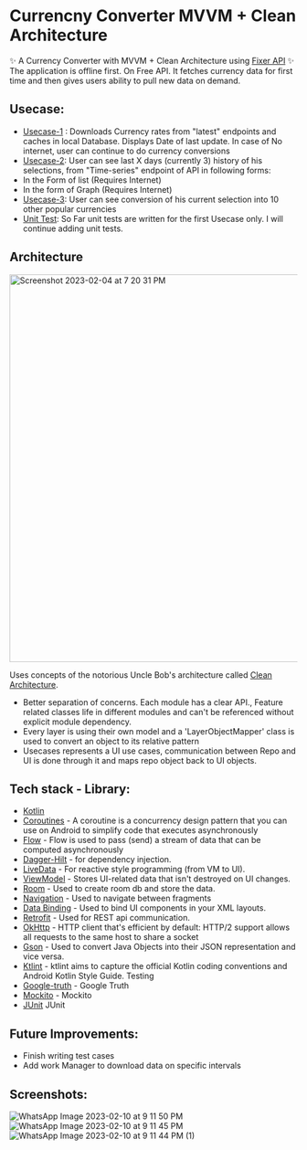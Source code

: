 # Currencny Converter MVVM + Clean Architecture 

✨ A Currency Converter with MVVM + Clean Architecture using [Fixer API](https://fixer.io/) ✨
The application is offline first. On Free API. It fetches currency data for first time and then gives users ability to pull new data on demand.


## Usecase:
- [Usecase-1]() : Downloads Currency rates from "latest" endpoints and caches in local Database. Displays Date of last update. In case of No internet, user can continue to do currency conversions
- [Usecase-2](): User can see last X days (currently 3) history of his selections, from "Time-series" endpoint of API in following forms: 
 - In the Form of list (Requires Internet)
 - In the form of Graph (Requires Internet)
- [Usecase-3](): User can see conversion of his current selection into 10 other popular currencies
- [Unit Test](): So Far unit tests are written for the first Usecase only. I will continue adding unit tests. 

## Architecture

<img width="679" alt="Screenshot 2023-02-04 at 7 20 31 PM" src="https://user-images.githubusercontent.com/5016570/216902862-c60eeb23-8088-40ed-acc6-c74504717d83.png">

Uses concepts of the notorious Uncle Bob's architecture called [Clean Architecture](https://blog.cleancoder.com/uncle-bob/2012/08/13/the-clean-architecture.html).</br>
* Better separation of concerns. Each module has a clear API., Feature related classes life in different modules and can't be referenced without explicit module dependency.
* Every layer is using their own model and a 'LayerObjectMapper' class is used to convert an object to its relative pattern 
* Usecases represents a UI use cases, communication between Repo and UI is done through it and maps repo object back to UI objects. 


## Tech stack - Library:
- [Kotlin](https://kotlinlang.org/)
- [Coroutines](https://github.com/Kotlin/kotlinx.coroutines) - A coroutine is a concurrency design pattern that you can use on Android to simplify code that executes asynchronously
- [Flow](https://kotlin.github.io/kotlinx.coroutines/kotlinx-coroutines-core/kotlinx.coroutines.flow/) - Flow is used to pass (send) a stream of data that can be computed asynchronously
- [Dagger-Hilt](https://developer.android.com/training/dependency-injection/hilt-android) - for dependency injection.
 - [LiveData](https://developer.android.com/topic/libraries/architecture/livedata) - For reactive style programming (from VM to UI). 
  - [ViewModel](https://developer.android.com/topic/libraries/architecture/viewmodel) - Stores UI-related data that isn't destroyed on UI changes. 
  - [Room](https://developer.android.com/topic/libraries/architecture/room) - Used to create room db and store the data.
  - [Navigation](https://developer.android.com/guide/navigation/navigation-getting-started) - Used to navigate between fragments
  - [Data Binding](https://developer.android.com/topic/libraries/data-binding) - Used to bind UI components in your XML layouts.
- [Retrofit](https://github.com/square/retrofit) - Used for REST api communication.
- [OkHttp](http://square.github.io/okhttp/) - HTTP client that's efficient by default: HTTP/2 support allows all requests to the same host to share a socket
- [Gson](https://github.com/square/moshi) - Used to convert Java Objects into their JSON representation and vice versa.
- [Ktlint](https://pinterest.github.io/ktlint/) - ktlint aims to capture the official Kotlin coding conventions and Android Kotlin Style Guide.
Testing 
- [Google-truth](https://github.com/google/truth) - Google Truth 
- [Mockito](https://site.mockito.org/) - Mockito
- [JUnit]() JUnit


## Future Improvements: 
- Finish writing test cases 
- Add work Manager to download data on specific intervals


## Screenshots:
![WhatsApp Image 2023-02-10 at 9 11 50 PM](https://user-images.githubusercontent.com/5016570/218141842-7343f755-c4a8-4dc0-8765-b36ac181a9af.jpeg)
![WhatsApp Image 2023-02-10 at 9 11 45 PM](https://user-images.githubusercontent.com/5016570/218142105-278a931a-0a8c-457d-94b4-4701dbe01350.jpeg)
![WhatsApp Image 2023-02-10 at 9 11 44 PM (1)](https://user-images.githubusercontent.com/5016570/218142214-0e79b7c8-e148-4249-9adf-66a76aea13d1.jpeg)




